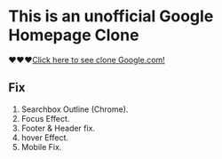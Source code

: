 # This is an unofficial Google Homepage Clone
:heart::heart::heart:[Click here to see clone Google.com!](https://apurbaadhikary.github.io/google-homepage/)
## Fix
1. Searchbox Outline (Chrome).
1. Focus Effect.
1. Footer & Header fix.
1. hover Effect.
1. Mobile Fix.

